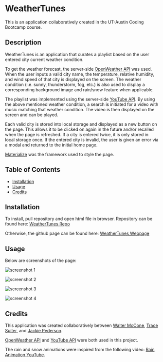 # WeatherTunes
This is an application collaboratively created in the UT-Austin Coding Bootcamp course.


## Description

WeatherTunes is an application that curates a playlist based on the user entered city current weather condition.

To get the weather forecast, the server-side [OpenWeather API](https://openweathermap.org/current) was used. When the user inputs a valid city name, the temperature, relative humidity, and wind speed of that city is displayed on the screen. The weather condition (i.e. sunny, thunderstorm, fog, etc.) is also used to display a corresponding background image and rain/snow feature when applicable.

The playlist was implemented using the server-side [YouTube API](https://developers.google.com/youtube/v3). By using the above mentioned weather condition, a search is initiated for a video with music matching that weather condition. The video is then displayed on the screen and can be played. 

Each valid city is stored into local storage and displayed as a new button on the page. This allows it to be clicked on again in the future and/or recalled when the page is refreshed. If a city is entered twice, it is only stored in local storage once. If the entered city is invalid, the user is given an error via a modal and returned to the initial home page.

[Materialize](https://materializecss.com/) was the framework used to style the page.


## Table of Contents

* [Installation](#installation)
* [Usage](#usage)
* [Credits](#credits)


## Installation

To install, pull repository and open html file in browser. Repository can be found here: [WeatherTunes Repo](https://github.com/wmccone/WeatherTunes)

Otherwise, the github page can be found here: [WeatherTunes Webpage](https://wmccone.github.io/WeatherTunes/)


## Usage

Below are screenshots of the page:

![screenshot 1](assets/images/screenshot1.png)

![screenshot 2](assets/images/screenshot2.png)

![screenshot 3](assets/images/screenshot3.png)

![screenshot 4](assets/images/screenshot4.png)


## Credits

This application was created collaboratively between [Walter McCone](https://www.linkedin.com/in/walter-mccone/), [Trace Suiter](https://www.linkedin.com/in/trace-suiter/), and [Jackie Pederson](https://www.linkedin.com/in/jackiehodgespederson/).

[OpenWeather API](https://openweathermap.org/current) and [YouTube API](https://developers.google.com/youtube/v3) were both used in this project.

The rain and snow animations were inspired from the following video: [Rain Animation YouTube](https://www.youtube.com/watch?v=kSQnT1mufN4&t=382s).

